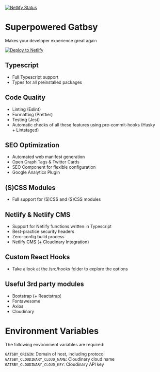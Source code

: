 [![Netlify Status](https://api.netlify.com/api/v1/badges/456b9175-04a9-462f-bfba-a6f973283cf1/deploy-status)](https://app.netlify.com/sites/supercharged-gatsby/deploys)

# Superpowered Gatbsy

Makes your developer experience great again

<a href="https://app.netlify.com/start/deploy?repository=https://github.com/danlutz/supercharged-gatsby&amp;stack=cms"><img src="https://www.netlify.com/img/deploy/button.svg" alt="Deploy to Netlify"></a>

## Typescript

- Full Typescript support
- Types for all preinstalled packages

## Code Quality

- Linting (Eslint)
- Formatting (Prettier)
- Testing (Jest)
- Automatic checks of all these features using pre-commit-hooks (Husky + Lintstaged)

## SEO Optimization

- Automated web manifest generation
- Open Graph Tags & Twitter Cards
- SEO Component for flexible configuration
- Google Analytics Plugin

## (S)CSS Modules

- Full support for (S)CSS and (S)CSS modules

## Netlify & Netlify CMS

- Support for Netlify functions written in Typescript
- Best-practice security headers
- Zero-config build process
- Netlify CMS (+ Cloudinary Integration)

## Custom React Hooks

- Take a look at the /src/hooks folder to explore the options

## Useful 3rd party modules

- Bootstrap (+ Reactstrap)
- Fontawesome
- Axios
- Cloudinary

# Environment Variables

The following environment variables are required:

`GATSBY_ORIGIN`: Domain of host, including protocol
`GATSBY_CLOUDINARY_CLOUD_NAME`: Cloudinary cloud name
`GATSBY_CLOUDINARY_CLOUD_KEY`: Cloudinary API key
